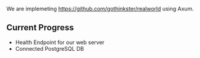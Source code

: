We are implemeting https://github.com/gothinkster/realworld using Axum.

## Current Progress
- Health Endpoint for our web server
- Connected PostgreSQL DB
